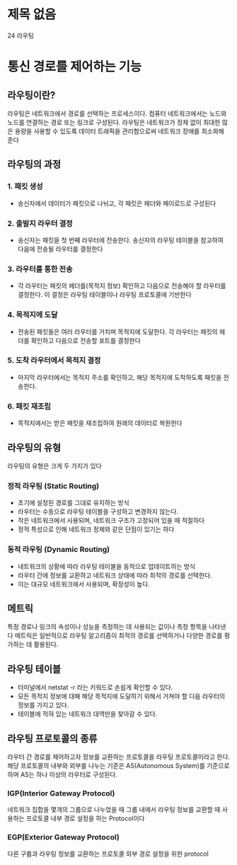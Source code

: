 # 제목 없음

24 라우팅

# 통신 경로를 제어하는 기능

## 라우팅이란?

라우팅은 네트워크에서 경로를 선택하는 프로세스이다. 컴퓨터 네트워크에서는 노드와 노드를 연결하는 경로 또는 링크로 구성된다. 라우팅은 네트워크가 정체 없이 최대한 많은 용량을 사용할 수 있도록 데이터 트래픽을 관리함으로써 네트워크 장애를 최소화해 준다

## 라우팅의 과정

### 1. 패킷 생성

- 송신자에서 데이터가 패킷으로 나뉘고, 각 패킷은 헤더와 페이로드로 구성된다

### 2. 출발지 라우터 결정

- 송신자는 패킷을 첫 번째 라우터에 전송한다. 송신자의 라우팅 테이블을 참고하여 다음에 전송될 라우터를 결정한다

### 3. 라우터를 통한 전송

- 각 라우터는 패킷의 헤더를(목적지 정보) 확인하고 다음으로 전송해야 할 라우터를 결정한다. 이 결정은 라우팅 테이블이나 라우팅 프로토콜에 기반한다

### 4. 목적지에 도달

- 전송된 패킷들은 여러 라우터를 거치며 목적지에 도달한다. 각 라우터는 패킷의 헤더를 확인하고 다음으로 전송할 포트를 결정한다

### 5. 도착 라우터에서 목적지 결정

- 마지막 라우터에서는 목적지 주소를 확인하고, 해당 목적지에 도착하도록 패킷을 전송한다.

### 6. 패킷 재조립

- 목적지에서는 받은 패킷을 재조립하여 원래의 데이터로 복원한다

## 라우팅의 유형

라우팅의 유형은 크게 두 가지가 있다

### 정적 라우팅 (Static Routing)

- 초기에 설정된 경로를 그대로 유지하는 방식
- 라우터는 수동으로 라우팅 테이블을 구성하고 변경하지 않는다.
- 작은 네트워크에서 사용되며, 네트워크 구조가 고정되어 있을 때 적절하다
- 정적 특성으로 인해 네트워크 정체와 같은 단점이 있기는 하다

### 동적 라우팅 (Dynamic Routing)

- 네트워크의 상황에 따라 라우팅 테이블을 동적으로 업데이트하는 방식
- 라우터 간에 정보를 교환하고 네트워크 상태에 따라 최적의 경로를 선택한다.
- 이는 대규모 네트워크에서 사용되며, 확장성이 높다.

## 메트릭

특정 경로나 링크의 속성이나 성능을 측정하는 데 사용되는 값이나 측정 항목을 나타낸다
메트릭은 일반적으로 라우팅 알고리즘이 최적의 경로를 선택하거나 다양한 경로를 평가하는 데 활용된다.

## 라우팅 테이블

- 터미널에서 netstat -r 라는 키워드로 손쉽게 확인할 수 있다.
- 모든 목적지 정보에 대해 해당 목적지에 도달하기 위해서 거쳐야 할 다음 라우터의 정보를 가지고 있다.
- 테이블에 적혀 있는 네트워크 대역만을 찾아갈 수 있다.

## 라우팅 프로토콜의 종류

라우터 간 경로를 제어하고자 정보를 교환하는 프로토콜을 라우팅 프로토콜이라고 한다. 해당 프로토콜의 내부와 외부를 나누는 기준은 AS(Autonomous System)를 기준으로 하며 AS는 하나 이상의 라우터로 구성된다.

### IGP(Interior Gateway Protocol)

네트워크 집합을 몇개의 그룹으로 나누었을 때 그룹 내에서 라우팅 정보를 교환할 때 사용하는 프로토콜
내부 경로 설정을 하는 Protocol이다

### EGP(Exterior Gateway Protocol)

다른 구룹과 라우팅 정보를 교환하는 프로토콜
외부 경로 설정을 위한 protocol